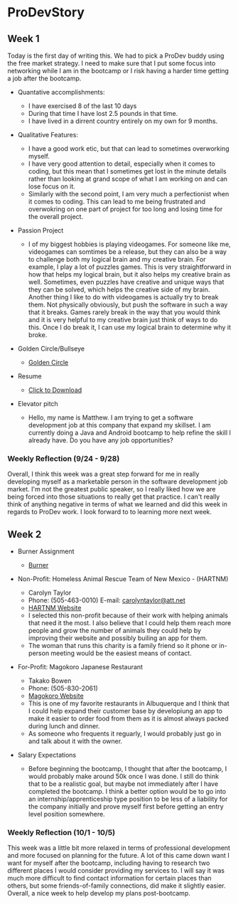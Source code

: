 # ProDevStory
## Week 1
Today is the first day of writing this. We had to pick a ProDev buddy using the free market strategy.
I need to make sure that I put some focus into networking while I am in the bootcamp or I risk having
a harder time getting a job after the bootcamp. 

* Quantative accomplishments:
    - I have exercised 8 of the last 10 days 
    - During that time I have lost 2.5 pounds in that time.
    - I have lived in a dirrent country entirely on my own for 9 months.

* Qualitative Features:
    - I have a good work etic, but that can lead to sometimes overworking myself.
    - I have very good attention to detail, especially when it comes to coding, but this mean that I sometimes
      get lost in the minute details rather than looking at grand scope of what I am working on and can lose
      focus on it.
    - Similarly with the second point, I am very much a perfectionist when it comes to coding. This can lead
      to me being frustrated and overwokring on one part of project for too long and losing time for the
      overall project.

* Passion Project
    - I of my biggest hobbies is playing videogames. For someone like me, videogames can somtimes be a release, 
      but they can also be a way to challenge both my logical brain and my creative brain. For example,
      I play a lot of puzzles games. This is very straightforward in how that helps my logical brain, but it 
      also helps my creative brain as well. Sometimes, even puzzles have creative and unique ways that they can 
      be solved, which helps the creative side of my brain. Another thing I like to do with videogames is 
      actually try to break them. Not physically obviously, but push the software in such a way that it breaks.
      Games rarely break in the way that you would think and it is very helpful to my creative brain just think
      of ways to do this. Once I do break it, I can use my logical brain to determine why it broke.
      
* Golden Circle/Bullseye
    - [Golden Circle](GoldenCircleMM.PNG)
* Resume
    - <a href="MMorganResume.docx" download>Click to Download</a>
      
* Elevator pitch
    - Hello, my name is Matthew. I am trying to get a software development job at this company that expand my
      skillset. I am currently doing a Java and Android bootcamp to help refine the skill I already have. Do you
      have any job opportunities?
      
      
### Weekly Reflection (9/24 - 9/28)

Overall, I think this week was a great step forward for me in really developing myself as a marketable person in
the software development job market. I'm not the greatest public speaker, so I really liked how we are being forced
into those situations to really get that practice. I can't really think of anything negative in terms of what we
learned and did this week in regards to ProDev work. I look forward to to learning more next week.

## Week 2
* Burner Assignment
    - [Burner](Burner.PNG)
    
* Non-Profit: Homeless Animal Rescue Team of New Mexico - (HARTNM)
    - Carolyn Taylor
    - Phone: (505-463-0010) E-mail: carolyntaylor@att.net
    - [HARTNM Website](https://www.hartnm.com/)
    - I selected this non-profit because of their work with helping animals that need it the most. I also believe that
      I could help them reach more people and grow the number of animals they could help by improving their website and
      possibly builing an app for them.
    - The woman that runs this charity is a family friend so it phone or in-person meeting would be the easiest means of
      contact.
 
 * For-Profit: Magokoro Japanese Restaurant
    - Takako Bowen
    - Phone: (505-830-2061)
    - [Magokoro Website](http://magokoroabq.com/)
    - This is one of my favorite restaurants in Albuquerque and I think that I could help expand their customer base
      by developiung an app to make it easier to order food from them as it is almost always packed during lunch and
      dinner.
    - As someone who frequents it reguarly, I would probably just go in and talk about it with the owner.
    
* Salary Expectations
    - Before beginning the bootcamp, I thought that after the bootcamp, I would probably make around 50k once I was
      done. I still do think that to be a realistic goal, but maybe not immediately after I have completed the bootcamp.
      I think a better option would be to go into an internship/apprenticeship type position to be less of a liability
      for the company initially and prove myself first before getting an entry level position somewhere.
      
 ### Weekly Reflection (10/1 - 10/5)
 
 This week was a little bit more relaxed in terms of professional development and more focused on planning for the future.
 A lot of this came down want I want for myself after the bootcamp, including having to research two different places I
 would consider providing my services to. I will say it was much more difficult to find contact information for certain 
 places than others, but some friends-of-family connections, did make it slightly easier. Overall, a nice week to help
 develop my plans post-bootcamp.
